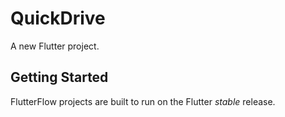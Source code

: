 # QuickDrive

A new Flutter project.

## Getting Started

FlutterFlow projects are built to run on the Flutter _stable_ release.

